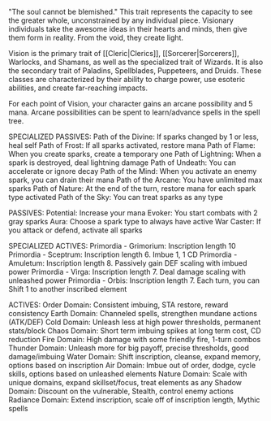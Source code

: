 "The soul cannot be blemished."
This trait represents the capacity to see the greater whole, unconstrained by any individual piece. Visionary individuals take the awesome ideas in their hearts and minds, then give them form in reality. From the void, they create light.

Vision is the primary trait of [[Cleric|Clerics]], [[Sorcerer|Sorcerers]], Warlocks, and Shamans, as well as the specialized trait of Wizards. It is also the secondary trait of Paladins, Spellblades, Puppeteers, and Druids. These classes are characterized by their ability to charge power, use esoteric abilities, and create far-reaching impacts.

For each point of Vision, your character gains an arcane possibility and 5 mana. Arcane possibilities can be spent to learn/advance spells in the spell tree. 

SPECIALIZED PASSIVES:
Path of the Divine: If sparks changed by 1 or less, heal self
Path of Frost: If all sparks activated, restore mana
Path of Flame: When you create sparks, create a temporary one
Path of Lightning: When a spark is destroyed, deal lightning damage
Path of Undeath: You can accelerate or ignore decay
Path of the Mind: When you activate an enemy spark, you can drain their mana
Path of the Arcane: You have unlimited max sparks
Path of Nature: At the end of the turn, restore mana for each spark type activated
Path of the Sky: You can treat sparks as any type

PASSIVES:
Potential: Increase your mana
Evoker: You start combats with 2 gray sparks
Aura: Choose a spark type to always have active
War Caster: If you attack or defend, activate all sparks

SPECIALIZED ACTIVES:
Primordia - Grimorium: Inscription length 10
Primordia - Sceptrum: Inscription length 6. Imbue 1, 1 CD
Primordia - Amuletum: Inscription length 8. Passively gain DEF scaling with imbued power
Primordia - Virga: Inscription length 7. Deal damage scaling with unleashed power
Primordia - Orbis: Inscription length 7. Each turn, you can Shift 1 to another inscribed element

ACTIVES:
Order Domain: Consistent imbuing, STA restore, reward consistency
Earth Domain: Channeled spells, strengthen mundane actions (ATK/DEF)
Cold Domain: Unleash less at high power thresholds, permanent stats/block
Chaos Domain: Short term imbuing spikes at long term cost, CD reduction
Fire Domain: High damage with some friendly fire, 1-turn combos
Thunder Domain: Unleash more for big payoff, precise thresholds, good damage/imbuing
Water Domain: Shift inscription, cleanse, expand memory, options based on inscription
Air Domain: Imbue out of order, dodge, cycle skills, options based on unleashed elements
Nature Domain: Scale with unique domains, expand skillset/focus, treat elements as any
Shadow Domain: Discount on the vulnerable, Stealth, control enemy actions
Radiance Domain: Extend inscription, scale off of inscription length, Mythic spells